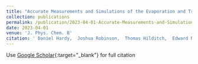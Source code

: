 ```yaml
---
title: "Accurate Measurements and Simulations of the Evaporation and Trajectories of Individual Solution Droplets"
collection: publications
permalink: /publication/2023-04-01-Accurate-Measurements-and-Simulations-of-the-Evaporation-and-Trajectories-of-Individual-Solution-Droplets
date: 2023-04-01
venue: 'J. Phys. Chem. B'
citation: ' Daniel Hardy,  Joshua Robinson,  Thomas Hilditch,  Edward Neal,  Pascal Lemaitre,  Jim Walker,  Jonathan Reid, &quot;Accurate Measurements and Simulations of the Evaporation and Trajectories of Individual Solution Droplets.&quot; J. Phys. Chem. B, 2023.'
---
```

Use [Google Scholar](https://scholar.google.com/scholar?q=Accurate+Measurements+and+Simulations+of+the+Evaporation+and+Trajectories+of+Individual+Solution+Droplets){:target="_blank"} for full citation